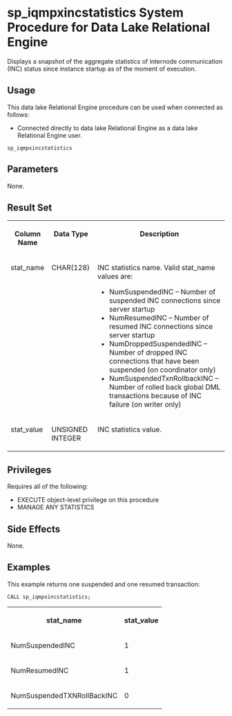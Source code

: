 <!-- loioa25d7f6e84f21015ba7fb54d8946c51c -->

# sp\_iqmpxincstatistics System Procedure for Data Lake Relational Engine

Displays a snapshot of the aggregate statistics of internode communication \(INC\) status since instance startup as of the moment of execution.



<a name="loioa25d7f6e84f21015ba7fb54d8946c51c__section_umy_gqn_14b"/>

## Usage

This data lake Relational Engine procedure can be used when connected as follows:

-   Connected directly to data lake Relational Engine as a data lake Relational Engine user.



```
sp_iqmpxincstatistics
```



<a name="loioa25d7f6e84f21015ba7fb54d8946c51c__section_lm4_ppc_fbc"/>

## Parameters

None.



<a name="loioa25d7f6e84f21015ba7fb54d8946c51c__iq_refbb_1637"/>

## Result Set


<table>
<tr>
<th valign="top">

Column Name

</th>
<th valign="top">

Data Type

</th>
<th valign="top">

Description

</th>
</tr>
<tr>
<td valign="top">

stat\_name

</td>
<td valign="top">

CHAR\(128\)

</td>
<td valign="top">

INC statistics name. Valid stat\_name values are:

-   NumSuspendedINC – Number of suspended INC connections since server startup
-   NumResumedINC – Number of resumed INC connections since server startup
-   NumDroppedSuspendedINC – Number of dropped INC connections that have been suspended \(on coordinator only\)
-   NumSuspendedTxnRollbackINC – Number of rolled back global DML transactions because of INC failure \(on writer only\)



</td>
</tr>
<tr>
<td valign="top">

stat\_value

</td>
<td valign="top">

UNSIGNED INTEGER

</td>
<td valign="top">

INC statistics value.

</td>
</tr>
</table>



<a name="loioa25d7f6e84f21015ba7fb54d8946c51c__iq_refbb_1638"/>

## Privileges

Requires all of the following:

-   EXECUTE object-level privilege on this procedure
-   MANAGE ANY STATISTICS



## Side Effects

None.



<a name="loioa25d7f6e84f21015ba7fb54d8946c51c__iq_refbb_1641"/>

## Examples

This example returns one suspended and one resumed transaction:

```
CALL sp_iqmpxincstatistics;
```


<table>
<tr>
<th valign="top">

stat\_name

</th>
<th valign="top">

stat\_value

</th>
</tr>
<tr>
<td valign="top">

NumSuspendedINC

</td>
<td valign="top">

1

</td>
</tr>
<tr>
<td valign="top">

NumResumedINC

</td>
<td valign="top">

1

</td>
</tr>
<tr>
<td valign="top">

NumSuspendedTXNRollBackINC

</td>
<td valign="top">

0

</td>
</tr>
</table>

